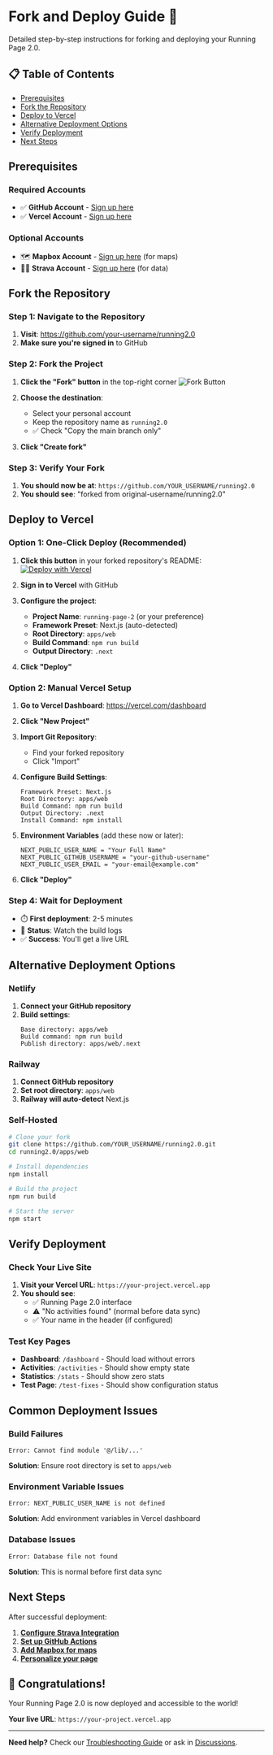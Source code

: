 # Fork and Deploy Guide 🚀

Detailed step-by-step instructions for forking and deploying your Running Page 2.0.

## 📋 Table of Contents

- [Prerequisites](#prerequisites)
- [Fork the Repository](#fork-the-repository)
- [Deploy to Vercel](#deploy-to-vercel)
- [Alternative Deployment Options](#alternative-deployment-options)
- [Verify Deployment](#verify-deployment)
- [Next Steps](#next-steps)

## Prerequisites

### Required Accounts
- ✅ **GitHub Account** - [Sign up here](https://github.com/join)
- ✅ **Vercel Account** - [Sign up here](https://vercel.com/signup)

### Optional Accounts
- 🗺️ **Mapbox Account** - [Sign up here](https://account.mapbox.com/auth/signup/) (for maps)
- 🏃‍♂️ **Strava Account** - [Sign up here](https://www.strava.com/register) (for data)

## Fork the Repository

### Step 1: Navigate to the Repository
1. **Visit**: https://github.com/your-username/running2.0
2. **Make sure you're signed in** to GitHub

### Step 2: Fork the Project
1. **Click the "Fork" button** in the top-right corner
   ![Fork Button](https://docs.github.com/assets/images/help/repository/fork_button.jpg)

2. **Choose the destination**:
   - Select your personal account
   - Keep the repository name as `running2.0`
   - ✅ Check "Copy the main branch only"

3. **Click "Create fork"**

### Step 3: Verify Your Fork
1. **You should now be at**: `https://github.com/YOUR_USERNAME/running2.0`
2. **You should see**: "forked from original-username/running2.0"

## Deploy to Vercel

### Option 1: One-Click Deploy (Recommended)

1. **Click this button** in your forked repository's README:
   [![Deploy with Vercel](https://vercel.com/button)](https://vercel.com/new/clone?repository-url=https://github.com/YOUR_USERNAME/running2.0)

2. **Sign in to Vercel** with GitHub

3. **Configure the project**:
   - **Project Name**: `running-page-2` (or your preference)
   - **Framework Preset**: Next.js (auto-detected)
   - **Root Directory**: `apps/web`
   - **Build Command**: `npm run build`
   - **Output Directory**: `.next`

4. **Click "Deploy"**

### Option 2: Manual Vercel Setup

1. **Go to Vercel Dashboard**: https://vercel.com/dashboard

2. **Click "New Project"**

3. **Import Git Repository**:
   - Find your forked repository
   - Click "Import"

4. **Configure Build Settings**:
   ```
   Framework Preset: Next.js
   Root Directory: apps/web
   Build Command: npm run build
   Output Directory: .next
   Install Command: npm install
   ```

5. **Environment Variables** (add these now or later):
   ```
   NEXT_PUBLIC_USER_NAME = "Your Full Name"
   NEXT_PUBLIC_GITHUB_USERNAME = "your-github-username"
   NEXT_PUBLIC_USER_EMAIL = "your-email@example.com"
   ```

6. **Click "Deploy"**

### Step 4: Wait for Deployment
- ⏱️ **First deployment**: 2-5 minutes
- 🔄 **Status**: Watch the build logs
- ✅ **Success**: You'll get a live URL

## Alternative Deployment Options

### Netlify
1. **Connect your GitHub repository**
2. **Build settings**:
   ```
   Base directory: apps/web
   Build command: npm run build
   Publish directory: apps/web/.next
   ```

### Railway
1. **Connect GitHub repository**
2. **Set root directory**: `apps/web`
3. **Railway will auto-detect** Next.js

### Self-Hosted
```bash
# Clone your fork
git clone https://github.com/YOUR_USERNAME/running2.0.git
cd running2.0/apps/web

# Install dependencies
npm install

# Build the project
npm run build

# Start the server
npm start
```

## Verify Deployment

### Check Your Live Site
1. **Visit your Vercel URL**: `https://your-project.vercel.app`
2. **You should see**:
   - ✅ Running Page 2.0 interface
   - ⚠️ "No activities found" (normal before data sync)
   - ✅ Your name in the header (if configured)

### Test Key Pages
- **Dashboard**: `/dashboard` - Should load without errors
- **Activities**: `/activities` - Should show empty state
- **Statistics**: `/stats` - Should show zero stats
- **Test Page**: `/test-fixes` - Should show configuration status

## Common Deployment Issues

### Build Failures
```
Error: Cannot find module '@/lib/...'
```
**Solution**: Ensure root directory is set to `apps/web`

### Environment Variable Issues
```
Error: NEXT_PUBLIC_USER_NAME is not defined
```
**Solution**: Add environment variables in Vercel dashboard

### Database Issues
```
Error: Database file not found
```
**Solution**: This is normal before first data sync

## Next Steps

After successful deployment:

1. **[Configure Strava Integration](Strava-Integration)**
2. **[Set up GitHub Actions](GitHub-Actions-Setup)**
3. **[Add Mapbox for maps](Mapbox-Setup)**
4. **[Personalize your page](Personalization)**

## 🎉 Congratulations!

Your Running Page 2.0 is now deployed and accessible to the world!

**Your live URL**: `https://your-project.vercel.app`

---

**Need help?** Check our [Troubleshooting Guide](Common-Issues) or ask in [Discussions](https://github.com/your-username/running2.0/discussions).
